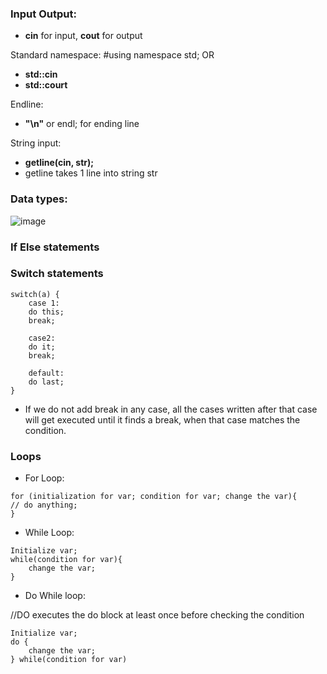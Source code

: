### Input Output:
* **cin** for input, **cout** for output

Standard namespace:
#using namespace std;
OR 
* **std::cin**
* **std::court**

Endline:
* **"\n"** or endl; for ending line

String input: 
* **getline(cin, str);**
* getline takes 1 line into string str


### Data types: 

![image](https://github.com/s1mran/DSA/assets/35377484/cf205871-9c8b-4471-9397-f56829aef7e2)

### If Else statements

### Switch statements
```
switch(a) {
    case 1:
    do this;
    break;
    
    case2: 
    do it;
    break;
    
    default:
    do last;
}
```
* If we do not add break in any case, all the cases written after that case will get executed until it finds a break, when that case matches the condition.

### Loops
* For Loop: 
```
for (initialization for var; condition for var; change the var){
// do anything;
}
```

* While Loop:
```
Initialize var;
while(condition for var){
    change the var;
}
```
* Do While loop:
  
//DO executes the do block at least once before checking the condition
```
Initialize var;
do {
    change the var;
} while(condition for var)
```
